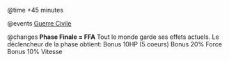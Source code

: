 @time
+45 minutes

@events
[Guerre Civile](obsidian_wiki/Evenements/guerre_civile.md)

@changes
**Phase Finale = FFA**
Tout le monde garde ses effets actuels.
Le déclencheur de la phase obtient:
Bonus 10HP (5 coeurs)
Bonus 20% Force
Bonus 10% Vitesse